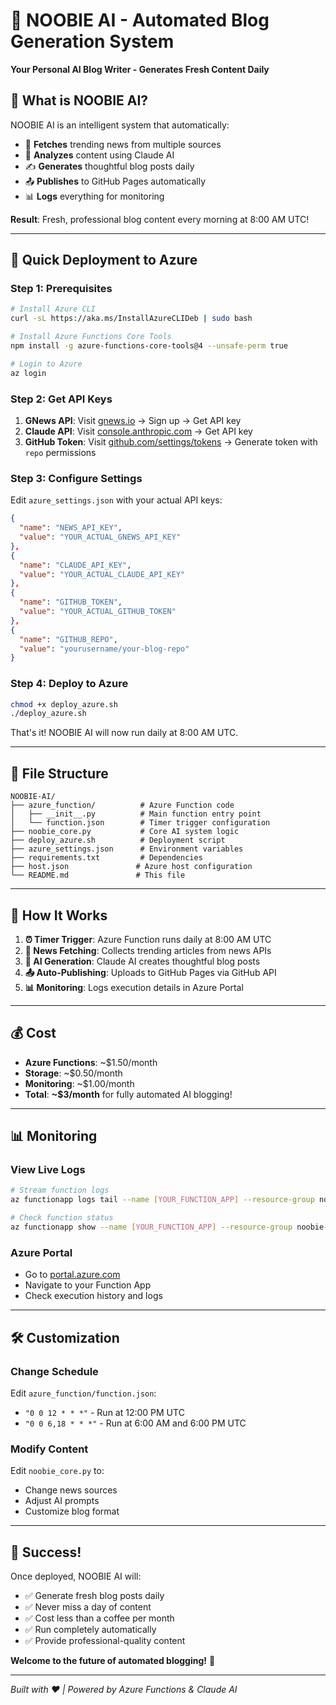 # 🤖 NOOBIE AI - Automated Blog Generation System

**Your Personal AI Blog Writer - Generates Fresh Content Daily**

## 🎯 What is NOOBIE AI?

NOOBIE AI is an intelligent system that automatically:
- 📰 **Fetches** trending news from multiple sources
- 🤖 **Analyzes** content using Claude AI
- ✍️ **Generates** thoughtful blog posts daily
- 📤 **Publishes** to GitHub Pages automatically
- 📊 **Logs** everything for monitoring

**Result**: Fresh, professional blog content every morning at 8:00 AM UTC!

---

## 🚀 Quick Deployment to Azure

### **Step 1: Prerequisites**
```bash
# Install Azure CLI
curl -sL https://aka.ms/InstallAzureCLIDeb | sudo bash

# Install Azure Functions Core Tools
npm install -g azure-functions-core-tools@4 --unsafe-perm true

# Login to Azure
az login
```

### **Step 2: Get API Keys**
1. **GNews API**: Visit [gnews.io](https://gnews.io) → Sign up → Get API key
2. **Claude API**: Visit [console.anthropic.com](https://console.anthropic.com) → Get API key
3. **GitHub Token**: Visit [github.com/settings/tokens](https://github.com/settings/tokens) → Generate token with `repo` permissions

### **Step 3: Configure Settings**
Edit `azure_settings.json` with your actual API keys:
```json
{
  "name": "NEWS_API_KEY",
  "value": "YOUR_ACTUAL_GNEWS_API_KEY"
},
{
  "name": "CLAUDE_API_KEY", 
  "value": "YOUR_ACTUAL_CLAUDE_API_KEY"
},
{
  "name": "GITHUB_TOKEN",
  "value": "YOUR_ACTUAL_GITHUB_TOKEN"
},
{
  "name": "GITHUB_REPO",
  "value": "yourusername/your-blog-repo"
}
```

### **Step 4: Deploy to Azure**
```bash
chmod +x deploy_azure.sh
./deploy_azure.sh
```

That's it! NOOBIE AI will now run daily at 8:00 AM UTC.

---

## 📁 File Structure

```
NOOBIE-AI/
├── azure_function/          # Azure Function code
│   ├── __init__.py          # Main function entry point
│   └── function.json        # Timer trigger configuration
├── noobie_core.py           # Core AI system logic
├── deploy_azure.sh          # Deployment script
├── azure_settings.json      # Environment variables
├── requirements.txt         # Dependencies
├── host.json               # Azure host configuration
└── README.md               # This file
```

---

## 🎯 How It Works

1. **⏰ Timer Trigger**: Azure Function runs daily at 8:00 AM UTC
2. **📰 News Fetching**: Collects trending articles from news APIs
3. **🤖 AI Generation**: Claude AI creates thoughtful blog posts
4. **📤 Auto-Publishing**: Uploads to GitHub Pages via GitHub API
5. **📊 Monitoring**: Logs execution details in Azure Portal

---

## 💰 Cost

- **Azure Functions**: ~$1.50/month
- **Storage**: ~$0.50/month
- **Monitoring**: ~$1.00/month
- **Total**: **~$3/month** for fully automated AI blogging!

---

## 📊 Monitoring

### View Live Logs
```bash
# Stream function logs
az functionapp logs tail --name [YOUR_FUNCTION_APP] --resource-group noobie-ai-rg

# Check function status
az functionapp show --name [YOUR_FUNCTION_APP] --resource-group noobie-ai-rg
```

### Azure Portal
- Go to [portal.azure.com](https://portal.azure.com)
- Navigate to your Function App
- Check execution history and logs

---

## 🛠️ Customization

### Change Schedule
Edit `azure_function/function.json`:
- `"0 0 12 * * *"` - Run at 12:00 PM UTC
- `"0 0 6,18 * * *"` - Run at 6:00 AM and 6:00 PM UTC

### Modify Content
Edit `noobie_core.py` to:
- Change news sources
- Adjust AI prompts
- Customize blog format

---

## 🎉 Success!

Once deployed, NOOBIE AI will:
- ✅ Generate fresh blog posts daily
- ✅ Never miss a day of content
- ✅ Cost less than a coffee per month
- ✅ Run completely automatically
- ✅ Provide professional-quality content

**Welcome to the future of automated blogging!** 🚀

---

*Built with ❤️ | Powered by Azure Functions & Claude AI*